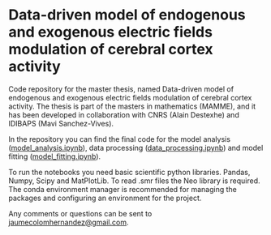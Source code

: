 # Data-driven model of endogenous and exogenous electric fields modulation of cerebral cortex activity

Code repository for the master thesis, named Data-driven model of endogenous and exogenous electric fields modulation of cerebral cortex activity. The thesis is part of the masters in mathematics (MAMME), and it has been developed in collaboration with CNRS (Alain Destexhe) and IDIBAPS (Mavi Sanchez-Vives).

In the repository you can find the final code for the model analysis ([model_analysis.ipynb](model_analysis.ipynb)), data processing ([data_processing.ipynb](data_processing.ipynb)) and model fitting ([model_fitting.ipynb](model_fitting.ipynb)).

To run the notebooks you need basic scientific python libraries. Pandas, Numpy, Scipy and MatPlotLib. To read .smr files the Neo library is required. The conda environment manager is recommended for managing the packages and configuring an environment for the project.

Any comments or questions can be sent to jaumecolomhernandez@gmail.com.
